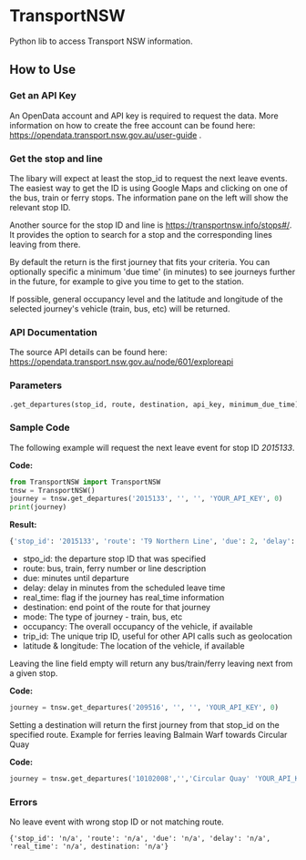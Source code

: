 # TransportNSW
Python lib to access Transport NSW information.

## How to Use

### Get an API Key
An OpenData account and API key is required to request the data. More information on how to create the free account can be found here:
https://opendata.transport.nsw.gov.au/user-guide .

### Get the stop and line
The libary will expect at least the stop_id to request the next leave events. The easiest way to get the ID is using Google Maps and clicking on one of the bus, train or ferry stops. The information pane on the left will show the relevant stop ID.

Another source for the stop ID and line is  https://transportnsw.info/stops#/. It provides the option to search for a stop and the corresponding lines leaving from there. 

By default the return is the first journey that fits your criteria.  You can optionally specific a minimum 'due time' (in minutes) to see journeys further in the future, for example to give you time to get to the station.

If possible, general occupancy level and the latitude and longitude of the selected journey's vehicle (train, bus, etc) will be returned.

### API Documentation
The source API details can be found here: https://opendata.transport.nsw.gov.au/node/601/exploreapi

### Parameters
```python
.get_departures(stop_id, route, destination, api_key, minimum_due_time)
```

### Sample Code
The following example will request the next leave event for stop ID *2015133*.

**Code:**
```python
from TransportNSW import TransportNSW
tnsw = TransportNSW()
journey = tnsw.get_departures('2015133', '', '', 'YOUR_API_KEY', 0)
print(journey)
```
**Result:**
```python
{'stop_id': '2015133', 'route': 'T9 Northern Line', 'due': 2, 'delay': 0, 'real_time': 'y', 'destination': 'Gordon via Lindfield', 'mode': 'Train', 'occupancy': 'n/a', 'trip_id': '151V.1287.126.16.A.8.61670049', 'latitude': -33.89567184448242, 'longitude': 151.1886749267578}
```

* stpo_id: the departure stop ID that was specified
* route: bus, train, ferry number or line description
* due: minutes until departure
* delay: delay in minutes from the scheduled leave time
* real_time: flag if the journey has real_time information
* destination: end point of the route for that journey
* mode: The type of journey - train, bus, etc
* occupancy: The overall occupancy of the vehicle, if available
* trip_id: The unique trip ID, useful for other API calls such as geolocation
* latitude & longitude: The location of the vehicle, if available

Leaving the line field empty will return any bus/train/ferry leaving next from a given stop.

**Code:**
```python
journey = tnsw.get_departures('209516', '', '', 'YOUR_API_KEY', 0)
```

Setting a destination will return the first journey from that stop_id on the specified route.  Example for ferries leaving Balmain Warf towards Circular Quay

**Code:**
```python
journey = tnsw.get_departures('10102008','','Circular Quay' 'YOUR_API_KEY')
```

### Errors
No leave event with wrong stop ID or not matching route.
```
{'stop_id': 'n/a', 'route': 'n/a', 'due': 'n/a', 'delay': 'n/a', 'real_time': 'n/a', destination: 'n/a'}
```
